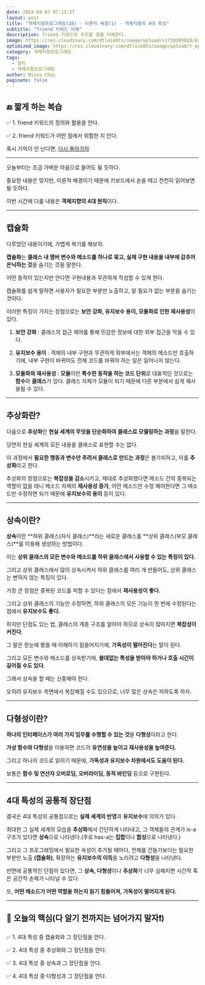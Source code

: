 ```yaml
---
date: 2024-04-07 07:13:27
layout: post
title: "객체지향프로그래밍(28) - 이론적 배경(1) - 객체지향의 4대 특성"
subtitle: "friend 키워드 이해"
description: friend 키워드와 주의할 점을 이해한다.
image: https://res.cloudinary.com/dtloik0ts/image/upload/v1710305020/62209a189cc9185b70db045b_6ea4ua9rZnloCziXgO4TM7Zqa5oWwYrMD4Lc5BqWGYHrJreJ0-Cq-VTOChRhm1IEhqCGeGpQh9M8L516rerUQF9l1FnfQaHEFyTzex7ily50AmFoRns3jMWLyd5edWCJqBbqGzvo_xaa8bg.jpg
optimized_image: https://res.cloudinary.com/dtloik0ts/image/upload/t_opt/v1710305020/62209a189cc9185b70db045b_6ea4ua9rZnloCziXgO4TM7Zqa5oWwYrMD4Lc5BqWGYHrJreJ0-Cq-VTOChRhm1IEhqCGeGpQh9M8L516rerUQF9l1FnfQaHEFyTzex7ily50AmFoRns3jMWLyd5edWCJqBbqGzvo_xaa8bg.jpg
category: 객체지향프로그래밍
tags:
  - 정리
  - 객체지향프로그래밍
author: Minsu Choi
paginate: false
---
```


<h2>🔚 짧게 하는 복습</h2>

✅ 1. friend 키워드의 정의와 활용을 안다.

✅ 2. friend 키워드가 어떤 점에서 위험한 지 안다.

혹시 기억이 안 난다면, <u><a href = "/객체지향프로그래밍(27)-friend-키워드란/"> 다시 돌아가자</a></u>

---

오늘부터는 조금 가벼운 마음으로 들어도 될 듯하다.

중요한 내용은 맞지만, 이론적 배경이기 때문에 키보드에서 손을 떼고 천천히 읽어보면 될 듯하다.

이번 시간에 다룰 내용은 **객체지향의 4대 원칙**이다.

---

## 캡슐화

다루었던 내용이기에, 가볍게 복기를 해보자.

**캡슐화**는 **클래스 내 맴버 변수와 메소드를 하나로 묶고, 실제 구현 내용을 내부에 감추어 은닉하는 것**을 숨기는 것을 말한다.

어떤 동작이 있는지만 안다면 구현내용과 무관하게 작성할 수 있게 한다.

캡슐화를 쉽게 말하면 사용자가 필요한 부분만 노출하고, 알 필요가 없는 부분을 숨기는 것이다.

이러한 특징이 가지는 장점으로는 **보안 강화, 유지보수 용이, 모듈화로 인한 재사용성**이 있다.

1. **보안 강화** : 클래스의 접근 제어를 통해 민감한 정보에 대한 외부 접근을 막을 수 있다.

2. **유지보수 용이** : 객체의 내부 구현과 무관하게 외부에서는 객체의 메소드만 호출하기에, 내부 구현이 바뀌어도 전체 코드를 바꿔야 하는 일은 일어나지 않는다.

3. **모듈화와 재사용성** : **모듈**이란 **특수한 동작을 하는 코드 단위**로 대표적인 것으로는 **함수**와 **클래스**가 있다. 클래스 자체가 모듈이 되기 때문에 다른 부분에서 쉽게 재사용될 수 있다.

---

## 추상화란?

다음으로 **추상화**란 **현실 세계의 무엇을 단순화하여 클래스로 모델링하는 과정**을 말한다.

당연히 현실 세계의 모든 내용을 클래스로 표현할 수는 없다.

이 과정에서 **필요한 행동과 변수만 추려서 클래스로 만드는 과정**은 불가피하고, 이를 **추상화**라고 한다.

추상화의 장점으로는 **복잡성을 감소**시키고, 제대로 추상화했다면 메소드 간의 중복되는 역할이 없을 테니 메소드 자체의 **재사용성 증가**, 어떤 메소드만 수정 해야한다면 그 메소드만 수정하면 되기 때문에 **유지보수의 용이** 등이 있다.

---

## 상속이란?

**상속**이란 **하위 클래스(자식 클래스)**라는 새로운 클래스를 **상위 클래스(부모 클래스)**를 이용해 생성하는 방법이다.

이는 **상위 클래스의 모든 변수와 메소드를 하위 클래스에서 사용할 수 있는 특징이 있다.**

그리고 상위 클래스에서 많이 상속시켜서 하위 클래스를 여러 개 만들어도, 상위 클래스는 변하지 않는 특징이 있다.

가장 큰 장점은 중복된 코드를 피할 수 있다는 점에서 **재사용성이 좋다.**

그리고 상위 클래스의 기능만 수정하면, 하위 클래스의 모든 기능이 한 번에 수정된다는 점에서 **유지보수도 좋다.**

하지만 단점도 있는 법, 클래스의 계층 구조를 알아야 하므로 상속이 많아지면 **복잡성이 커진다**.

그 말은 한눈에 봤을 때 이해하기 힘들어지기에, **가독성이 떨어진다**는 말이 된다.

그리고 모든 변수와 메소드를 상속받기에, **쓸데없는 특성을 받아야 하거나 호출 시간이 길어질 수도 있다**.

그래서 상속을 할 때는 신중해야 한다.

오히려 유지보수 측면에서 복잡해질 수도 있으므로, 너무 많은 상속은 피하도록 하자.

---

## 다형성이란?

**하나의 인터페이스가 여러 가지 임무를 수행할 수 있는 것**을 **다형성**이라고 한다.

**가상 함수와 다형성**을 이용하면 코드의 **유연성을 높이고 재사용성을 높여준다.**

그리고 하나의 코드로 읽히기 때문에, **가독성과 유지보수 차원에서도 도움이 된다.**

보통은 **함수 및 연산자 오버로딩, 오버라이딩, 동적 바인딩** 등으로 구현된다.

---

## 4대 특성의 공통적 장단점

결국은 4대 특성의 공통점으로는 **실제 세계의 반영**과 **유지보수**에 의의가 있다.

최대한 그 실제 세계의 모습을 **추상화**해서 간단하게 나타내고, 그 객체들의 관계가 is-a 구조가 있다면 **상속**으로 나타낸다.(주로 has-a는 **집합**이나 **합성**으로 나타낸다.)

그리고 그 프로그래밍에서 필요한 속성이 추가될 때마다, 전체를 건들기보다는 필요한 부분만 노출 **(캡슐화)**, 확장하는 **유지보수의 이득**을 노리려고 **다형성**을 나타낸다.

반면에 공통적인 단점이 있다면, 그 **상속, 다형성**이나 **추상화**가 너무 심해지면 시간적 혹은 공간적 손해가 나타날 수 있다.

또, **어떤 메소드가 어떤 역할을 하는지 읽기 힘들어져, 가독성이 떨어지게 된다.**

---

<h2>📖 오늘의 핵심(다 알기 전까지는 넘어가지 말자❗)</h2>

✅ 1. 4대 특성 중 캡슐화와 그 장단점을 안다.

✅ 2. 4대 특성 중 추상화와 그 장단점을 안다.

✅ 3. 4대 특성 중 상속과 그 장단점을 안다.

✅ 4. 4대 특성 중 다형성과 그 장단점을 안다.
